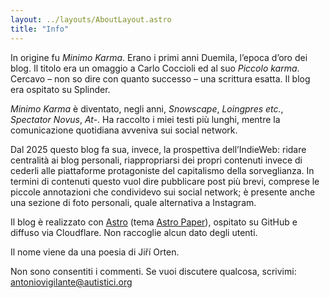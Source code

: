 ```yaml
---
layout: ../layouts/AboutLayout.astro
title: "Info"
---
```


In origine fu *Minimo Karma*. Erano i primi anni Duemila, l’epoca d’oro dei blog. Il titolo era un omaggio a Carlo Coccioli ed al suo *Piccolo karma*. Cercavo – non so dire con quanto successo – una scrittura esatta. Il blog era ospitato su Splinder.

*Minimo Karma* è diventato, negli anni, *Snowscape*, *Loingpres etc.*, *Spectator Novus*, *At-*. Ha raccolto i miei testi più lunghi, mentre la comunicazione quotidiana avveniva sui social network.

Dal 2025 questo blog fa sua, invece, la prospettiva dell’IndieWeb: ridare centralità ai blog personali, riappropriarsi dei propri contenuti invece di cederli alle piattaforme protagoniste del capitalismo della sorveglianza. In termini di contenuti questo vuol dire pubblicare post più brevi, comprese le piccole annotazioni che condividevo sui social network; è presente anche una sezione di foto personali, quale alternativa a Instagram.

Il blog è realizzato con [Astro](https://astro.build/) (tema [Astro Paper](https://astro.build/themes/details/astropaper/)), ospitato su GitHub e diffuso via Cloudflare. Non raccoglie alcun dato degli utenti.

Il nome viene da una poesia di Jiří Orten.

Non sono consentiti i commenti. Se vuoi discutere qualcosa, scrivimi: antoniovigilante@autistici.org

